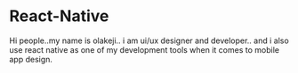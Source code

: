 # React-Native

Hi people..my name is olakeji.. i am ui/ux designer and developer.. and i also use react native as one of my development tools when it comes to mobile app design.
